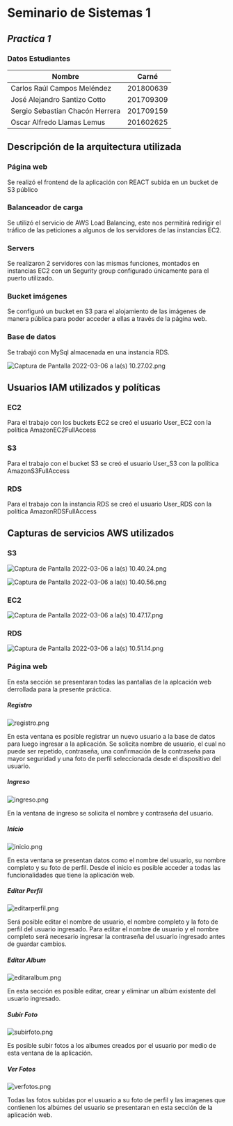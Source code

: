# Seminario de Sistemas 1
## _Practica 1_ 

### Datos Estudiantes
| Nombre | Carné |
| ------ | ------ |
| Carlos Raúl Campos Meléndez | 201800639 |
| José Alejandro Santizo Cotto | 201709309|
| Sergio Sebastian Chacón Herrera | 201709159 |
| Oscar Alfredo Llamas Lemus  | 201602625 |

## Descripción de la arquitectura utilizada

### Página web

Se realizó el frontend de la aplicación con REACT subida en un bucket de S3 público

### Balanceador de carga

Se utilizó el servicio de AWS Load Balancing, este nos permitirá redirigir el tráfico de las peticiones a algunos de los servidores de las instancias EC2.

### Servers

Se realizaron 2 servidores con las mismas funciones, montados en instancias EC2 con un Segurity group configurado únicamente para el puerto utilizado.

### Bucket imágenes

Se configuró un bucket en S3 para el alojamiento de las imágenes de manera pública para poder acceder a ellas a través de la página web.

### Base de datos

Se trabajó con MySql almacenada en una instancia RDS.

![Captura de Pantalla 2022-03-06 a la(s) 10.27.02.png](img/Captura_de_Pantalla_2022-03-06_a_la(s)_10.27.02.png)

## Usuarios IAM utilizados y políticas

### EC2

Para el trabajo con los buckets EC2 se creó el usuario User_EC2 con la política AmazonEC2FullAccess

### S3

Para el trabajo con el bucket S3 se creó el usuario User_S3 con la política AmazonS3FullAccess

### RDS

Para el trabajo con la instancia RDS se creó el usuario User_RDS con la política AmazonRDSFullAccess

## Capturas de servicios AWS utilizados

### S3

![Captura de Pantalla 2022-03-06 a la(s) 10.40.24.png](img/Captura_de_Pantalla_2022-03-06_a_la(s)_10.40.24.png)

![Captura de Pantalla 2022-03-06 a la(s) 10.40.56.png](img/Captura_de_Pantalla_2022-03-06_a_la(s)_10.40.56.png)

### EC2

![Captura de Pantalla 2022-03-06 a la(s) 10.47.17.png](img/Captura_de_Pantalla_2022-03-06_a_la(s)_10.47.17.png)

### RDS

![Captura de Pantalla 2022-03-06 a la(s) 10.51.14.png](img/Captura_de_Pantalla_2022-03-06_a_la(s)_10.51.14.png)

### Página web

En esta sección se presentaran todas las pantallas de la aplcación web derrollada para la presente práctica.

##### Registro

![registro.png](img/registro.png)

En esta ventana es posible registrar un nuevo usuario a la base de datos para luego ingresar a la aplicación.
Se solicita nombre de usuario, el cual no puede ser repetido, contraseña, una confirmación de la contraseña 
para mayor seguridad y una foto de perfil seleccionada desde el dispositivo del usuario.

##### Ingreso

![ingreso.png](img/ingreso.png)

En la ventana de ingreso se solicita el nombre y contraseña del usuario.

##### Inicio

![inicio.png](img/inicio.png)

En esta ventana se presentan datos como el nombre del usuario, su nombre completo y su foto de perfil.
Desde el inicio es posible acceder a todas las funcionalidades que tiene la aplicación web.

##### Editar Perfil

![editarperfil.png](img/editarperfil.png)

Será posible editar el nombre de usuario, el nombre completo y la foto de perfil del usuario ingresado.
Para editar el nombre de usuario y el nombre completo será necesario ingresar la contraseña del usuario ingresado antes de guardar cambios.

##### Editar Album

![editaralbum.png](img/editaralbum.png)

En esta sección es posible editar, crear y eliminar un albúm existente del usuario ingresado.

##### Subir Foto

![subirfoto.png](img/subirfoto.png)

Es posible subir fotos a los albumes creados por el usuario por medio de esta ventana de la aplicación.

##### Ver Fotos

![verfotos.png](img/verfotos.png)

Todas las fotos subidas por el usuario a su foto de perfil y las imagenes que contienen los albúmes del usuario se
presentaran en esta sección de la aplicación web.

